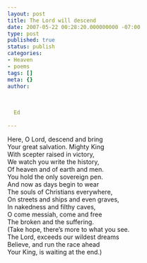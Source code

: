 ```yaml
---
layout: post
title: The Lord will descend
date: 2007-05-22 00:28:20.000000000 -07:00
type: post
published: true
status: publish
categories:
- Heaven
- poems
tags: []
meta: {}
author:
  
  
  
  Ed
  
---
```

<p>Here, O Lord, descend and bring<br />
Your great salvation. Mighty King<br />
With scepter raised in victory,<br />
We watch you write the history,<br />
Of heaven and of earth and men.<br />
You hold the only sovereign pen.<br />
And now as days begin to wear<br />
The souls of Christians everywhere,<br />
On streets and ships and even graves,<br />
In nakedness and filthy caves,<br />
O come messiah, come and free<br />
The broken and the suffering.<br />
(Take hope, there’s more to what you see.<br />
The Lord, exceeds our wildest dreams<br />
Believe, and run the race ahead<br />
Your King, is waiting at the end.)</p>
